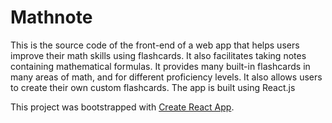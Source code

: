 # Mathnote

This is the source code of the front-end of a web app that helps users improve their math skills using flashcards. It also facilitates taking notes containing mathematical formulas.
It provides many built-in flashcards in many areas of math, and for different proficiency levels.
It also allows users to create their own custom flashcards.
The app is built using React.js

This project was bootstrapped with [Create React App](https://github.com/facebook/create-react-app).
